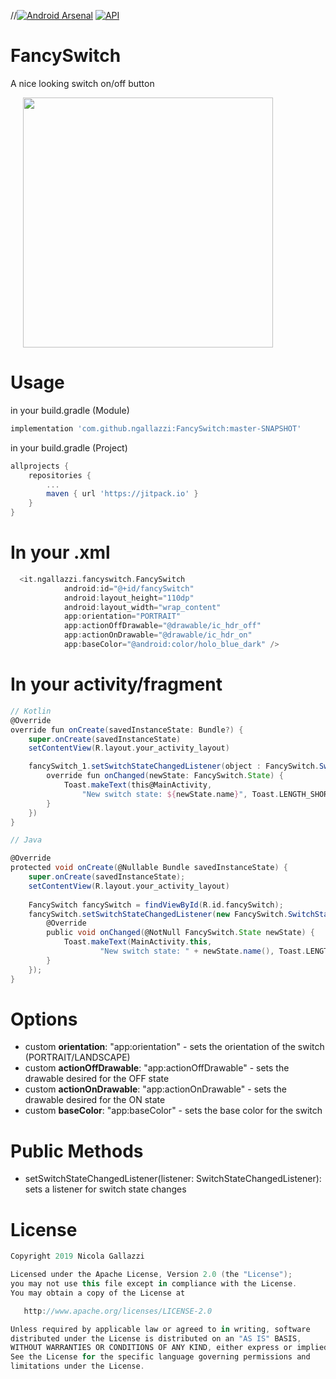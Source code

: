 //[![Android Arsenal]( https://img.shields.io/badge/Android%20Arsenal-FancySwitch-green.svg?style=flat )]( https://android-arsenal.com/details/1/7413 )
[![API](https://img.shields.io/badge/API-19%2B-brightgreen.svg?style=flat)](https://android-arsenal.com/api?level=19)
<br>
# FancySwitch

A nice looking switch on/off button

<div>
  <img src="https://raw.githubusercontent.com/ngallazzi/FancySwitch/master/demo.gif" width="400" hspace="20" />
  <br/>
</div>

# Usage

in your build.gradle (Module)
```groovy
implementation 'com.github.ngallazzi:FancySwitch:master-SNAPSHOT'
```

in your build.gradle (Project)
```groovy
allprojects {
	repositories {
		...
		maven { url 'https://jitpack.io' }
	}
}
```
# In your .xml
```groovy
  <it.ngallazzi.fancyswitch.FancySwitch
            android:id="@+id/fancySwitch"
            android:layout_height="110dp"
            android:layout_width="wrap_content"
            app:orientation="PORTRAIT"
            app:actionOffDrawable="@drawable/ic_hdr_off"
            app:actionOnDrawable="@drawable/ic_hdr_on"
            app:baseColor="@android:color/holo_blue_dark" />
```

# In your activity/fragment
```groovy
// Kotlin
@Override
override fun onCreate(savedInstanceState: Bundle?) {
	super.onCreate(savedInstanceState)
	setContentView(R.layout.your_activity_layout)

	fancySwitch_1.setSwitchStateChangedListener(object : FancySwitch.SwitchStateChangedListener {
		override fun onChanged(newState: FancySwitch.State) {
			Toast.makeText(this@MainActivity, 
				"New switch state: ${newState.name}", Toast.LENGTH_SHORT).show()
		}
	})
}
```
```groovy
// Java 

@Override
protected void onCreate(@Nullable Bundle savedInstanceState) {
	super.onCreate(savedInstanceState);
	setContentView(R.layout.your_activity_layout)
	
	FancySwitch fancySwitch = findViewById(R.id.fancySwitch);
	fancySwitch.setSwitchStateChangedListener(new FancySwitch.SwitchStateChangedListener() {
		@Override
		public void onChanged(@NotNull FancySwitch.State newState) {
			Toast.makeText(MainActivity.this,
					"New switch state: " + newState.name(), Toast.LENGTH_SHORT).show();
		}
	});
}
```


# Options
 - custom **orientation**: "app:orientation" - sets the orientation of the switch (PORTRAIT/LANDSCAPE)
 - custom **actionOffDrawable**: "app:actionOffDrawable" - sets the drawable desired for the OFF state
 - custom **actionOnDrawable**: "app:actionOnDrawable" - sets the drawable desired for the ON state
 - custom **baseColor**: "app:baseColor" - sets the base color for the switch 
 
# Public Methods

- setSwitchStateChangedListener(listener: SwitchStateChangedListener): sets a listener for switch state changes
 
 # License
```groovy 
Copyright 2019 Nicola Gallazzi

Licensed under the Apache License, Version 2.0 (the "License");
you may not use this file except in compliance with the License.
You may obtain a copy of the License at

   http://www.apache.org/licenses/LICENSE-2.0

Unless required by applicable law or agreed to in writing, software
distributed under the License is distributed on an "AS IS" BASIS,
WITHOUT WARRANTIES OR CONDITIONS OF ANY KIND, either express or implied.
See the License for the specific language governing permissions and
limitations under the License.
